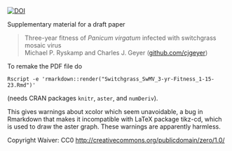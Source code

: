 [![DOI](https://zenodo.org/badge/589322245.svg)](https://zenodo.org/badge/latestdoi/589322245)

Supplementary material for a draft paper

> Three-year fitness of *Panicum virgatum* infected with switchgrass mosaic virus  
> Michael P. Ryskamp and Charles J. Geyer ([github.com/cjgeyer](https://github.com/cjgeyer))

To remake the PDF file do

    Rscript -e 'rmarkdown::render("Switchgrass_SwMV_3-yr-Fitness_1-15-23.Rmd")'

(needs CRAN packages `knitr`, `aster`, and `numDeriv`).

This gives warnings about xcolor which seem unavoidable, a bug in Rmarkdown
that makes it incompatible with LaTeX package tikz-cd, which is used to
draw the aster graph.  These warnings are apparently harmless.

Copyright Waiver: CC0 http://creativecommons.org/publicdomain/zero/1.0/
